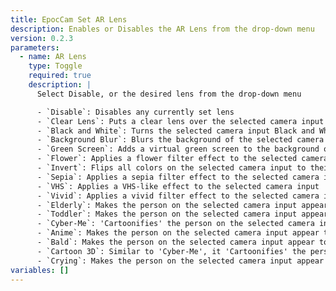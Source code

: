 ```yaml
---
title: EpocCam Set AR Lens
description: Enables or Disables the AR Lens from the drop-down menu
version: 0.2.3
parameters:
  - name: AR Lens
    type: Toggle
    required: true
    description: |
      Select Disable, or the desired lens from the drop-down menu

      - `Disable`: Disables any currently set lens
      - `Clear Lens`: Puts a clear lens over the selected camera input
      - `Black and White`: Turns the selected camera input Black and White
      - `Background Blur`: Blurs the background of the selected camera input
      - `Green Screen`: Adds a virtual green screen to the background of the selected camera input
      - `Flower`: Applies a flower filter effect to the selected camera input
      - `Invert`: Flips all colors on the selected camera input to their opposite hue on the color wheel
      - `Sepia`: Applies a sepia filter effect to the selected camera input
      - `VHS`: Applies a VHS-like effect to the selected camera input
      - `Vivid`: Applies a vivid filter effect to the selected camera input
      - `Elderly`: Makes the person on the selected camera input appear to be elderly
      - `Toddler`: Makes the person on the selected camera input appear to be a toddler
      - `Cyber-Me`: 'Cartoonifies' the person on the selected camera input
      - `Anime`: Makes the person on the selected camera input appear to be an anime character
      - `Bald`: Makes the person on the selected camera input appear to not have any hair on top of their head
      - `Cartoon 3D`: Similar to 'Cyber-Me', it 'Cartoonifies' the person on the selected camera input
      - `Crying`: Makes the person on the selected camera input appear to have a crying face
variables: []
---
```

